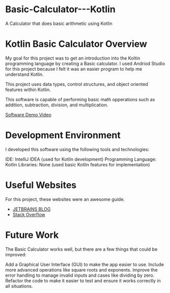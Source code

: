 # Basic-Calculator---Kotlin
A Calculator that does basic arithmetic using Kotlin

# Kotlin Basic Calculator Overview

My goal for this project was to get an introduction into the Koltin programming language by creating a Basic calculator. I used Andriod Studio for this project because I felt it was an easier program to help me understand Kotlin.

This project uses data types, control structures, and object oriented features within Kotlin.

This software is capable of performing basic math opperations such as addition, subtraction, division, and multiplication.


[Software Demo Video](http://youtube.link.goes.here)

# Development Environment

I developed this software using the following tools and technologies:

IDE: IntelliJ IDEA (used for Kotlin development)
Programming Language: Kotlin
Libraries: None (used basic Kotlin features for implementation)

# Useful Websites

For this project, these websites were an awesome guide.

- [JETBRAINS BLOG](https://blog.jetbrains.com/kotlin/)
- [Stack Overflow](https://stackoverflow.com/questions)

# Future Work

The Basic Calculator works well, but there are a few things that could be improved:

Add a Graphical User Interface (GUI) to make the app easier to use.
Include more advanced operations like square roots and exponents.
Improve the error handling to manage invalid inputs and cases like dividing by zero.
Refactor the code to make it easier to test and ensure it works correctly in all situations.

